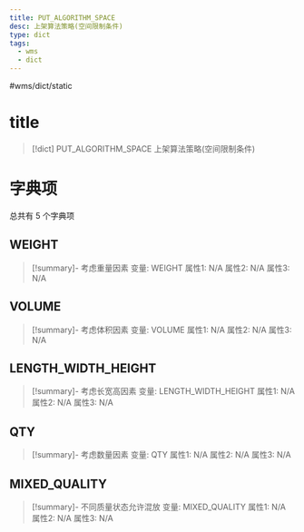 ```yaml
---
title: PUT_ALGORITHM_SPACE
desc: 上架算法策略(空间限制条件)
type: dict
tags:
  - wms
  - dict
---
```

#wms/dict/static

# title
>[!dict] PUT_ALGORITHM_SPACE
> 上架算法策略(空间限制条件)

# 字典项
总共有 5 个字典项
## WEIGHT
>[!summary]- 考虑重量因素
>变量: WEIGHT
>属性1: N/A
>属性2: N/A
>属性3: N/A

## VOLUME
>[!summary]- 考虑体积因素
>变量: VOLUME
>属性1: N/A
>属性2: N/A
>属性3: N/A

## LENGTH_WIDTH_HEIGHT
>[!summary]- 考虑长宽高因素
>变量: LENGTH_WIDTH_HEIGHT
>属性1: N/A
>属性2: N/A
>属性3: N/A

## QTY
>[!summary]- 考虑数量因素
>变量: QTY
>属性1: N/A
>属性2: N/A
>属性3: N/A

## MIXED_QUALITY
>[!summary]- 不同质量状态允许混放
>变量: MIXED_QUALITY
>属性1: N/A
>属性2: N/A
>属性3: N/A
